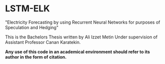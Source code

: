 # LSTM-ELK <br>
"Electricity Forecasting by using Recurrent Neural Networks for purposes of Speculation and Hedging" <br>

This is the Bachelors Thesis written by Ali Izzet Metin Under supervision of Assistant Professor Canan Karatekin. <br>

**Any use of this code in an academical environment should refer to its author in the form of citation.** <br> 

